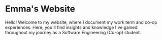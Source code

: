 # Emma's Website

Hello! Welcome to my website, where I document my work term and co-op experiences. Here, you'll find insights and knowledge I've gained throughout my journey as a Software Engineering (Co-op) student.
